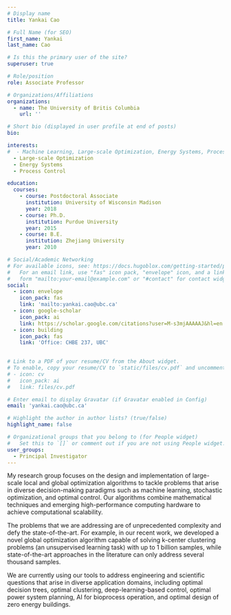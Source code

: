 ```yaml
---
# Display name
title: Yankai Cao

# Full Name (for SEO)
first_name: Yankai
last_name: Cao

# Is this the primary user of the site?
superuser: true

# Role/position
role: Associate Professor

# Organizations/Affiliations
organizations:
  - name: The University of Britis Columbia
    url: ''

# Short bio (displayed in user profile at end of posts)
bio:  

interests:
#  - Machine Learning, Large-scale Optimization, Energy Systems, Process Control
  - Large-scale Optimization
  - Energy Systems
  - Process Control

education:
  courses:
    - course: Postdoctoral Associate
      institution: University of Wisconsin Madison
      year: 2018
    - course: Ph.D.
      institution: Purdue University
      year: 2015
    - course: B.E.
      institution: Zhejiang University
      year: 2010

# Social/Academic Networking
# For available icons, see: https://docs.hugoblox.com/getting-started/page-builder/#icons
#   For an email link, use "fas" icon pack, "envelope" icon, and a link in the
#   form "mailto:your-email@example.com" or "#contact" for contact widget.
social:
  - icon: envelope
    icon_pack: fas
    link: 'mailto:yankai.cao@ubc.ca'
  - icon: google-scholar
    icon_pack: ai
    link: https://scholar.google.com/citations?user=M-s3mjAAAAAJ&hl=en
  - icon: building
    icon_pack: fas
    link: 'Office: CHBE 237, UBC'
    

# Link to a PDF of your resume/CV from the About widget.
# To enable, copy your resume/CV to `static/files/cv.pdf` and uncomment the lines below.
# - icon: cv
#   icon_pack: ai
#   link: files/cv.pdf

# Enter email to display Gravatar (if Gravatar enabled in Config)
email: 'yankai.cao@ubc.ca'

# Highlight the author in author lists? (true/false)
highlight_name: false

# Organizational groups that you belong to (for People widget)
#   Set this to `[]` or comment out if you are not using People widget.
user_groups:
  - Principal Investigator
---
```


My research group focuses on the design and implementation of large-scale local and global optimization algorithms to tackle problems that arise in diverse decision-making paradigms such as machine learning, stochastic optimization, and optimal control. Our algorithms combine mathematical techniques and emerging high-performance computing hardware to achieve computational scalability.

The problems that we are addressing are of unprecedented complexity and defy the state-of-the-art. For example, in our recent work, we developed a novel global optimization algorithm capable of solving k-center clustering problems (an unsupervised learning task) with up to 1 billion samples, while state-of-the-art approaches in the literature can only address several thousand samples.

We are currently using our tools to address engineering and scientific questions that arise in diverse application domains, including optimal decision trees, optimal clustering, deep-learning-based control, optimal power system planning, AI for bioprocess operation, and optimal design of zero energy buildings.
